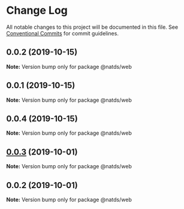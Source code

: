# Change Log

All notable changes to this project will be documented in this file.
See [Conventional Commits](https://conventionalcommits.org) for commit guidelines.

## 0.0.2 (2019-10-15)

**Note:** Version bump only for package @natds/web





## 0.0.1 (2019-10-15)

**Note:** Version bump only for package @natds/web





## 0.0.4 (2019-10-15)

**Note:** Version bump only for package @natds/web





## [0.0.3](https://github.com/natura-cosmeticos/natds/compare/@natds/web@0.0.2...@natds/web@0.0.3) (2019-10-01)

**Note:** Version bump only for package @natds/web





## 0.0.2 (2019-10-01)

**Note:** Version bump only for package @natds/web
